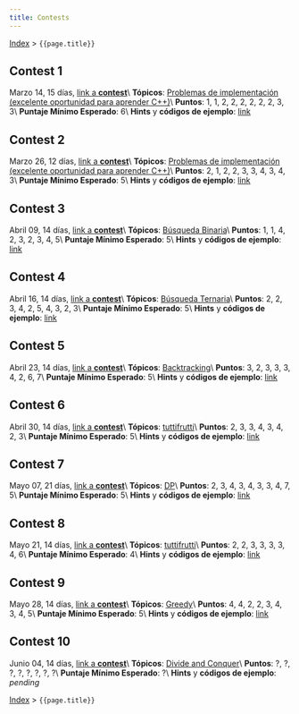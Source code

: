 ```yaml
---
title: Contests
---
```


[Index](index) > ```{{page.title}}```

## Contest 1
Marzo 14, 15 días, [link a **contest**](https://vjudge.net/contest/427526)\\
**Tópicos**: [Problemas de implementación (excelente oportunidad para aprender C++)](resources/cpp)\\
**Puntos**: 1, 1, 2, 2, 2, 2, 2, 2, 3, 3\\
**Puntaje Mínimo Esperado**: 6\\
**Hints** y **códigos de ejemplo**: [link](hints/contest1)

## Contest 2
Marzo 26, 12 días, [link a **contest**](https://vjudge.net/contest/429814)\\
**Tópicos**: [Problemas de implementación (excelente oportunidad para aprender C++)](resources/cpp)\\
**Puntos**: 2, 1, 2, 2, 3, 3, 4, 3, 4, 3\\
**Puntaje Mínimo Esperado**: 5\\
**Hints** y **códigos de ejemplo**: [link](hints/contest2)

## Contest 3
Abril 09, 14 días, [link a **contest**](https://vjudge.net/contest/432543)\\
**Tópicos**: [Búsqueda Binaria](resources/search)\\
**Puntos**: 1, 1, 4, 2, 3, 2, 3, 4, 5\\
**Puntaje Mínimo Esperado**: 5\\
**Hints** y **códigos de ejemplo**: [link](hints/contest3)

## Contest 4
Abril 16, 14 días, [link a **contest**](https://vjudge.net/contest/433859)\\
**Tópicos**: [Búsqueda Ternaria](resources/search)\\
**Puntos**: 2, 2, 3, 4, 2, 5, 4, 3, 2, 3\\
**Puntaje Mínimo Esperado**: 5\\
**Hints** y **códigos de ejemplo**: [link](hints/contest4)

## Contest 5
Abril 23, 14 días, [link a **contest**](https://vjudge.net/contest/435087)\\
**Tópicos**: [Backtracking](resources/backtracking)\\
**Puntos**: 3, 2, 3, 3, 3, 4, 2, 6, 7\\
**Puntaje Mínimo Esperado**: 5\\
**Hints** y **códigos de ejemplo**: [link](hints/contest5)

## Contest 6
Abril 30, 14 días, [link a **contest**](https://vjudge.net/contest/436466)\\
**Tópicos**: [tuttifrutti](resources/resources)\\
**Puntos**: 2, 3, 3, 4, 3, 4, 2, 3\\
**Puntaje Mínimo Esperado**: 5\\
**Hints** y **códigos de ejemplo**: [link](hints/contest6)

## Contest 7
Mayo 07, 21 días, [link a **contest**](https://vjudge.net/contest/437659)\\
**Tópicos**: [DP](resources/dp)\\
**Puntos**: 2, 3, 4, 3, 4, 3, 3, 4, 7, 5\\
**Puntaje Mínimo Esperado**: 5\\
**Hints** y **códigos de ejemplo**: [link](hints/contest7)

## Contest 8
Mayo 21, 14 días, [link a **contest**](https://vjudge.net/contest/440112)\\
**Tópicos**: [tuttifrutti](resources/resources)\\
**Puntos**: 2, 2, 3, 3, 3, 3, 4, 6\\
**Puntaje Mínimo Esperado**: 4\\
**Hints** y **códigos de ejemplo**: [link](hints/contest8)

## Contest 9
Mayo 28, 14 días, [link a **contest**](https://vjudge.net/contest/441277)\\
**Tópicos**: [Greedy](resources/greedy)\\
**Puntos**: 4, 4, 2, 2, 3, 4, 3, 4, 5\\
**Puntaje Mínimo Esperado**: 5\\
**Hints** y **códigos de ejemplo**: [link](hints/contest9)

## Contest 10
Junio 04, 14 días, [link a **contest**](https://vjudge.net/contest/442309)\\
**Tópicos**: [Divide and Conquer](resources/divconq)\\
**Puntos**: ?, ?, ?, ?, ?, ?, ?, ?\\
**Puntaje Mínimo Esperado**: ?\\
**Hints** y **códigos de ejemplo**: _pending_


[Index](index) > ```{{page.title}}```

